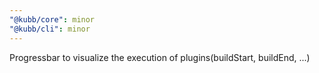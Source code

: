 ```yaml
---
"@kubb/core": minor
"@kubb/cli": minor
---
```


Progressbar to visualize the execution of plugins(buildStart, buildEnd, ...)

